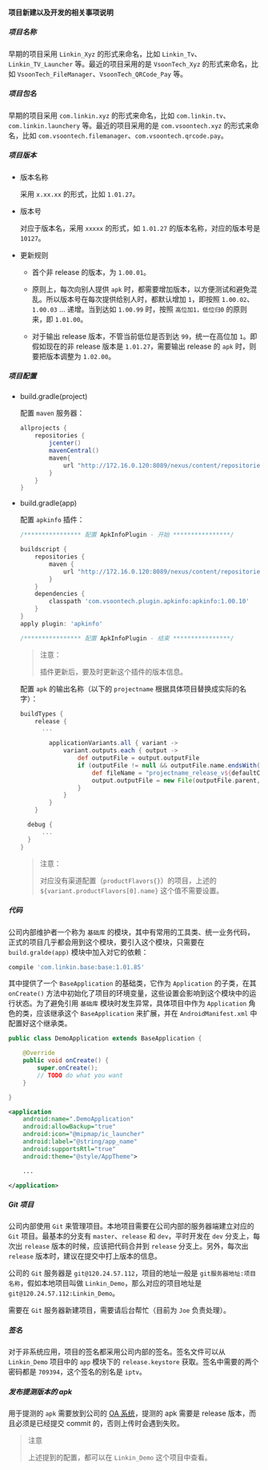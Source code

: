 #### 项目新建以及开发的相关事项说明

##### 项目名称

早期的项目采用 `Linkin_Xyz` 的形式来命名，比如 `Linkin_Tv`、`Linkin_TV_Launcher` 等。最近的项目采用的是 `VsoonTech_Xyz` 的形式来命名，比如 `VsoonTech_FileManager`、`VsoonTech_QRCode_Pay` 等。

##### 项目包名

早期的项目采用 `com.linkin.xyz` 的形式来命名，比如 `com.linkin.tv`、`com.linkin.launchery` 等。最近的项目采用的是 `com.vsoontech.xyz` 的形式来命名，比如 `com.vsoontech.filemanager`、`com.vsoontech.qrcode.pay`。

##### 项目版本

- 版本名称

  采用 `x.xx.xx` 的形式，比如 `1.01.27`。

- 版本号

  对应于版本名，采用 `xxxxx` 的形式，如 `1.01.27` 的版本名称，对应的版本号是 `10127`。

- 更新规则

  - 首个非 release 的版本，为 `1.00.01`。

  - 原则上，每次向别人提供 `apk` 时，都需要增加版本，以方便测试和避免混乱。所以版本号在每次提供给别人时，都默认增加 `1`，即按照 `1.00.02`、`1.00.03` ... 递增。当到达如 `1.00.99` 时，按照 `高位加1，低位归0` 的原则来，即 `1.01.00`。

  - 对于输出 release 版本，不管当前低位是否到达 `99`，统一在高位加 `1`。即假如现在的非 release 版本是 `1.01.27`，需要输出 release 的 `apk` 时，则要把版本调整为 `1.02.00`。

##### 项目配置

- build.gradle(project)

  配置 `maven` 服务器：

  ```groovy
  allprojects {
      repositories {
          jcenter()
          mavenCentral()
          maven{
              url "http://172.16.0.120:8089/nexus/content/repositories/releases/"
          }
      }
  }
  ```

- build.gradle(app)

  配置 `apkinfo` 插件：

  ```groovy
  /**************** 配置 ApkInfoPlugin - 开始 ****************/

  buildscript {
      repositories {
          maven {
              url "http://172.16.0.120:8089/nexus/content/repositories/releases/"
          }
      }
      dependencies {
          classpath 'com.vsoontech.plugin.apkinfo:apkinfo:1.00.10'
      }
  }
  apply plugin: 'apkinfo'

  /**************** 配置 ApkInfoPlugin - 结束 ****************/
  ```
  > 注意：
  > 
  > 插件更新后，要及时更新这个插件的版本信息。

  配置 `apk` 的输出名称（以下的 `projectname` 根据具体项目替换成实际的名字）：

  ```groovy
  buildTypes {
      release {
  		...

          applicationVariants.all { variant ->
              variant.outputs.each { output ->
                  def outputFile = output.outputFile
                  if (outputFile != null && outputFile.name.endsWith('.apk')) {
                      def fileName = "projectname_release_v${defaultConfig.versionName}_${buildTime()}_${variant.productFlavors[0].name}.apk"
                      output.outputFile = new File(outputFile.parent, fileName)
                  }
              }
          }
      }

  	debug {
  		...
  	}
  }
  ```
  
  > 注意：
  > 
  > 对应没有渠道配置（`productFlavors{}`）的项目，上述的 `${variant.productFlavors[0].name}` 这个值不需要设置。

##### 代码

公司内部维护者一个称为 `基础库` 的模块，其中有常用的工具类、统一业务代码，正式的项目几乎都会用到这个模块，要引入这个模块，只需要在 `build.gralde(app)` 模块中加入对它的依赖：

```groovy
compile 'com.linkin.base:base:1.01.85'
```

其中提供了一个 `BaseApplication` 的基础类，它作为 `Application` 的子类，在其 `onCreate()` 方法中初始化了项目的环境变量，这些设置会影响到这个模块中的运行状态。为了避免引用 `基础库` 模块时发生异常，具体项目中作为 `Application` 角色的类，应该继承这个 `BaseApplication` 来扩展，并在 `AndroidManifest.xml` 中配置好这个继承类。

```java
public class DemoApplication extends BaseApplication {

    @Override
    public void onCreate() {
        super.onCreate();
        // TODO do what you want
    }

}
```

```xml
<application
    android:name=".DemoApplication"
    android:allowBackup="true"
    android:icon="@mipmap/ic_launcher"
    android:label="@string/app_name"
    android:supportsRtl="true"
    android:theme="@style/AppTheme">

    ...

</application>
```

##### Git 项目

公司内部使用 `Git` 来管理项目。本地项目需要在公司内部的服务器端建立对应的 `Git` 项目。最基本的分支有 `master`、`release` 和 `dev`，平时开发在 `dev` 分支上，每次出 `release` 版本的时候，应该把代码合并到 `release` 分支上。另外，每次出 `release` 版本时，建议在提交中打上版本的信息。

公司的 `Git` 服务器是 `git@120.24.57.112`，项目的地址一般是 `git服务器地址:项目名称`，假如本地项目叫做 `Linkin_Demo`，那么对应的项目地址是 `git@120.24.57.112:Linkin_Demo`。

需要在 `Git` 服务器新建项目，需要请后台帮忙（目前为 `Joe` 负责处理）。

##### 签名

对于非系统应用，项目的签名都采用公司内部的签名。签名文件可以从 `Linkin_Demo` 项目中的 `app` 模块下的 `release.keystore` 获取。签名中需要的两个密码都是 `709394`，这个签名的别名是 `iptv`。

##### 发布提测版本的 apk

用于提测的 `apk` 需要放到公司的 [OA 系统](http://115.28.12.111:22222/Pages/android/index.html)，提测的 apk 需要是 release  版本，而且必须是已经提交 commit 的，否则上传时会遇到失败。

> 注意
>
> 上述提到的配置，都可以在 `Linkin_Demo` 这个项目中查看。